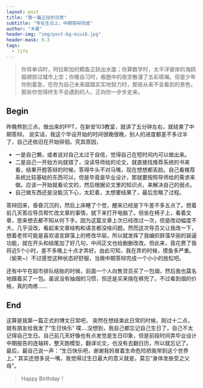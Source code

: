 ```yaml
---
layout: post
title: "第一篇正经的日常"
subtitle: "写在生日上，中期答辩完成"
author: "木夏"
header-img: "img/post-bg-miui6.jpg"
header-mask: 0.3
tags:
  - life
---
```


> 你背单词时，阿拉斯加的鳕鱼正跃出水面；你算数学时，太平洋彼岸的海鸥振翅掠过城市上空；你晚自习时，极圈中的夜空散漫了五彩斑斓。但是少年你别着急，在你为自己未来踏踏实实地努力时，那些从来不会看到的景色，那些你觉得终生不会遇到的人，正向你一步步走来。



## Begin

昨晚熬到三点，做出来的PPT，在新安103教室，就讲了五分钟左右，就结束了中期答辩。
说实话，我这个毕设开始的时间很晚很晚，别人的进度都差不多过半了，自己还依旧在开始徘徊。究其原因，
- 一是自己懒，或者说对自己太过于自信，觉得自己在短时间内可以做出来。
- 二是自己一开始方向就错了，没读导师给的论文，就直接找推荐系统的书来看，结果开题答辩的时候，答得牛头不对马嘴，现在想想都丢脸。自己看推荐系统比较基础的东西可以，但是毕竟是毕业设计，那就要按照导师给的需求来做。应该一开始就看论文的，然后根据论文里的知识点，来解决自己的弱点。
- 自己做东西还是没能沉下心，太赶着，太想要结果了，最后忽略了过程。

答辩回来，昏昏沉沉的，然后上床睡了个觉，醒来已经是下午差不多五点了。想着前几天答应导员帮忙改文章的事情，就下来打开电脑了。但坐在椅子上，看着文章，思来想去都不知从何下手。因为这篇文章上次已经改过一次，但是改动幅度不大，几乎没改，看起来文章结构和语言都没啥问题。然而这次导员又让我改一下，想着老师可能是喜欢语言辞藻上的修改华丽，所以就发挥了我编织辞藻华丽的装逼功能，就在开头和结尾加了好几句，中间正文也给删删改改。但此来，竟花费了我将近5个小时，差不多晚上十点才弄好。由此可知，我在弄的时候，摸鱼多严重。（偷笑~）不过感觉这种状态好舒服，当做中期答辩完成一个小小的放松吧。

还有中午在超市排队结账的时候，前面一个人向售货员买了一包烟，然后我也莫名地跟着买了一包。虽说没有抽烟的习惯，但还是买来揣在裤兜了。不过看到烟的价格，真的肉疼......

## End
这算是我第一篇正式的博文日常吧，
突然在想结束此日常的时候，刚过十二点，就有朋友给我发了“生日快乐”
噗....没想到，我自己都忘记自己生日了，自己不太记得自己生日。自己前几天好像也有点发觉是生日印象，但是前段时间弄毕业设计中期报告的连轴转，整天跑模型，翻译论文，也没有去翻日历，所以就忘记了。
最后，最自己说一声：“生日快乐吧，谢谢我妈冒着生命危险把我带到这个世界上。”
其实还想多说一嘴，我觉得过生日最大的意义就是，莫忘“身体发肤受之父母”。
>  Happy Birthday！
